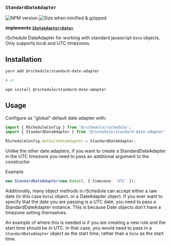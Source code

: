 ### `StandardDateAdapter`

![NPM version](https://flat.badgen.net/npm/v/@rschedule/standard-date-adapter) ![Size when minified & gzipped](https://flat.badgen.net/bundlephobia/minzip/@rschedule/standard-date-adapter)

**implements [`IDateAdapter<Date>`](../#IDateAdapter-Interface)**

rSchedule DateAdapter for working with standard javascript `Date` objects. Only supports local and UTC timezones.

## Installation

```bash
yarn add @rschedule/standard-date-adapter

# or

npm install @rschedule/standard-date-adapter
```

## Usage

Configure as "global" default date adapter with:

```typescript
import { RScheduleConfig } from '@rschedule/rschedule';
import { StandardDateAdapter } from '@rschedule/standard-date-adapter';

RScheduleConfig.defaultDateAdapter = StandardDateAdapter;
```

Unlike the other date adapters, if you want to create a StandardDateAdapter in the UTC timezone you need to pass an additional argument to the constructor

Example

```typescript
new StandardDateAdapter(new Date(), { timezone: 'UTC' });
```

Additionally, many object methods in rSchedule can accept either a raw date (in this case `Date`) object, or a DateAdapter object. If you ever want to specify that the date you are passing is a UTC date, you need to pass a StandardDateAdapter instance. This is because Date objects don't have a timezone setting themselves.

An example of where this is needed is if you are creating a new rule and the start time should be in UTC. In that case, you would need to pass in a `StandardDateAdapter` object as the start time, rather than a `Date` as the start time.
